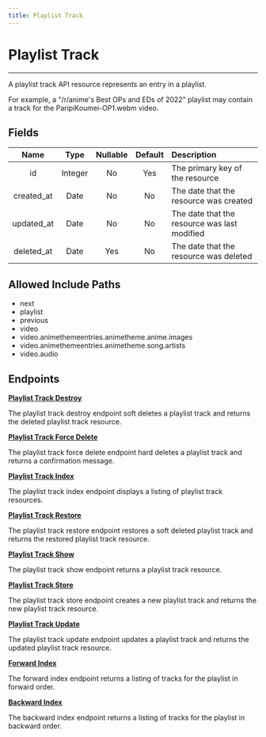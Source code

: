 ```yaml
---
title: Playlist Track
---
```


# Playlist Track

---

A playlist track API resource represents an entry in a playlist.

For example, a "/r/anime's Best OPs and EDs of 2022" playlist may contain a track for the ParipiKoumei-OP1.webm video.

## Fields

|    Name    |  Type   | Nullable | Default | Description                                  |
| :--------: | :-----: | :------: | :-----: | :------------------------------------------- |
| id         | Integer | No       | Yes     | The primary key of the resource              |
| created_at | Date    | No       | No      | The date that the resource was created       |
| updated_at | Date    | No       | No      | The date that the resource was last modified |
| deleted_at | Date    | Yes      | No      | The date that the resource was deleted       |

## Allowed Include Paths

* next
* playlist
* previous
* video
* video.animethemeentries.animetheme.anime.images
* video.animethemeentries.animetheme.song.artists
* video.audio

## Endpoints

**[Playlist Track Destroy](/list/playlist/track/destroy/)**

The playlist track destroy endpoint soft deletes a playlist track and returns the deleted playlist track resource.

**[Playlist Track Force Delete](/list/playlist/track/forceDelete/)**

The playlist track force delete endpoint hard deletes a playlist track and returns a confirmation message.

**[Playlist Track Index](/list/playlist/track/index/)**

The playlist track index endpoint displays a listing of playlist track resources.

**[Playlist Track Restore](/list/playlist/track/restore/)**

The playlist track restore endpoint restores a soft deleted playlist track and returns the restored playlist track resource.

**[Playlist Track Show](/list/playlist/track/show/)**

The playlist track show endpoint returns a playlist track resource.

**[Playlist Track Store](/list/playlist/track/store/)**

The playlist track store endpoint creates a new playlist track and returns the new playlist track resource.

**[Playlist Track Update](/list/playlist/track/update/)**

The playlist track update endpoint updates a playlist track and returns the updated playlist track resource.

**[Forward Index](/list/playlist/track/forward/)**

The forward index endpoint returns a listing of tracks for the playlist in forward order.

**[Backward Index](/list/playlist/track/backward/)**

The backward index endpoint returns a listing of tracks for the playlist in backward order.